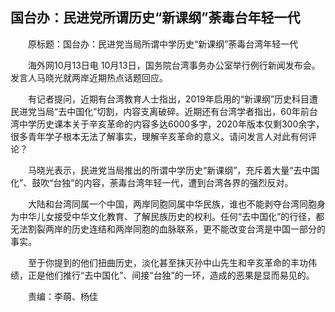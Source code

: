 ## 国台办：民进党所谓历史“新课纲”荼毒台年轻一代
　　原标题：国台办：民进党当局所谓中学历史“新课纲”荼毒台湾年轻一代

　　海外网10月13日电 10月13日，国务院台湾事务办公室举行例行新闻发布会。发言人马晓光就两岸近期热点话题回应。

　　有记者提问，近期有台湾教育人士指出，2019年启用的“新课纲”历史科目遭民进党当局“去中国化”切割，内容支离破碎。近期还有台湾学者指出，60年前台湾中学历史课本关于辛亥革命的内容多达6000多字，2020年版本仅剩300余字，很多青年学子根本无法了解事实，理解辛亥革命的意义。请问发言人对此有何评论？

　　马晓光表示，民进党当局推出的所谓中学历史“新课纲”，充斥着大量“去中国化”、鼓吹“台独”的内容，荼毒台湾年轻一代，遭到台湾各界的强烈反对。

　　大陆和台湾同属一个中国，两岸同胞同属中华民族，谁也不能剥夺台湾同胞身为中华儿女接受中华文化教育、了解民族历史的权利。任何“去中国化”的行径，都无法割裂两岸的历史连结和两岸同胞的血脉联系，更不能改变台湾是中国一部分的事实。

　　至于你提到的他们扭曲历史，淡化甚至抹灭孙中山先生和辛亥革命的丰功伟绩，正是他们推行“去中国化”、间接“台独”的一环，造成的恶果是显而易见的。

　　责编：李萌、杨佳

